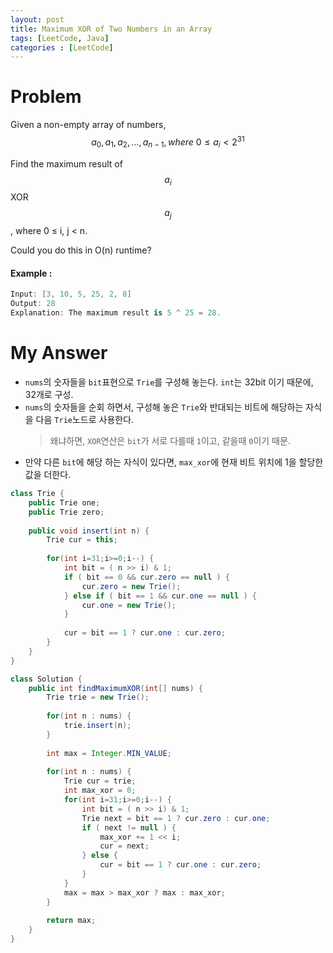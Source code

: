 ```yaml
---
layout: post
title: Maximum XOR of Two Numbers in an Array
tags: [LeetCode, Java]
categories : [LeetCode]
---
```


# Problem

Given a non-empty array of numbers, $$a_0,a_1,a_2,...,a_{n-1}, where\ 0\le a_i < 2^{31}$$

Find the maximum result of $$a_i$$ XOR $$a_j$$, where 0 ≤ i, j < n.

Could you do this in O(n) runtime?

#### Example :

```swift
Input: [3, 10, 5, 25, 2, 8]
Output: 28
Explanation: The maximum result is 5 ^ 25 = 28.
```

# My Answer

* `nums`의 숫자들을 `bit`표현으로 `Trie`를 구성해 놓는다. `int`는 32bit 이기 때문에, 32개로 구성.
* `nums`의 숫자들을 순회 하면서, 구성해 놓은 `Trie`와 반대되는 비트에 해당하는 자식을 다음 `Trie`노드로 사용한다.
    > 왜냐하면, `XOR`연산은 `bit`가 서로 다를때 `1`이고, 같을때 `0`이기 때문.
* 만약 다른 `bit`에 해당 하는 자식이 있다면, `max_xor`에 현재 비트 위치에 1을 할당한 값을 더한다. 
  
```java
class Trie {
    public Trie one;
    public Trie zero;
    
    public void insert(int n) {
        Trie cur = this;
        
        for(int i=31;i>=0;i--) {
            int bit = ( n >> i) & 1;
            if ( bit == 0 && cur.zero == null ) {
                cur.zero = new Trie();
            } else if ( bit == 1 && cur.one == null ) {
                cur.one = new Trie();  
            }    
            
            cur = bit == 1 ? cur.one : cur.zero;
        }
    }
}

class Solution {
    public int findMaximumXOR(int[] nums) {
        Trie trie = new Trie();
        
        for(int n : nums) {
            trie.insert(n);
        }
        
        int max = Integer.MIN_VALUE;
        
        for(int n : nums) {
            Trie cur = trie;
            int max_xor = 0;
            for(int i=31;i>=0;i--) {
                int bit = ( n >> i) & 1;
                Trie next = bit == 1 ? cur.zero : cur.one;
                if ( next != null ) {
                    max_xor += 1 << i;
                    cur = next;
                } else {
                    cur = bit == 1 ? cur.one : cur.zero;
                }                
            }
            max = max > max_xor ? max : max_xor;
        }
        
        return max;
    }
}
```

